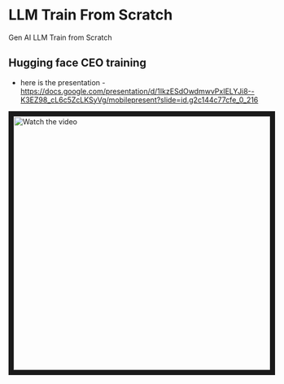 # LLM Train From Scratch
Gen AI LLM Train from Scratch

## Hugging face CEO training

- here is the presentation - https://docs.google.com/presentation/d/1IkzESdOwdmwvPxIELYJi8--K3EZ98_cL6c5ZcLKSyVg/mobilepresent?slide=id.g2c144c77cfe_0_216

<a href="http://www.youtube.com/watch?feature=player_embedded&v=2-SPH9hIKT8" target="_blank">
 <img src="http://img.youtube.com/vi/2-SPH9hIKT8/mqdefault.jpg" alt="Watch the video" width="800" height="500" border="10" />
</a>
